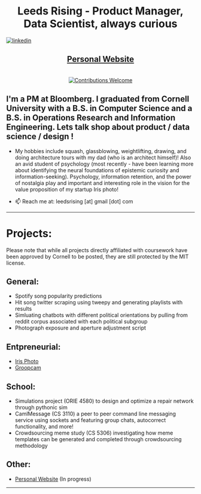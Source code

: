 <h1 align="center"> Leeds Rising - Product Manager, Data Scientist, always curious</h1> 

[![linkedin](https://img.shields.io/badge/-@leedsrising-blue?style=flat-square&logo=LinkedIn)](https://www.linkedin.com/in/leedsrising/) 


<h2 align = "center"><a href="https://www.leedsrising.com/">Personal Website</a></h2>


<p align="center">
<br/><a href="#contributing"><img alt="Contributions Welcome" src="https://img.shields.io/badge/contributions-welcome-brightgreen?style=for-the-badge&labelColor=black&logo=github"></a> 
</p>

## I'm a PM at Bloomberg. I graduated from Cornell University with a B.S. in Computer Science and a B.S. in Operations Research and Information Engineering. Lets talk shop about product / data science / design !

- My hobbies include squash, glassblowing, weightlifting, drawing, and doing architecture tours with my dad (who is an architect himself)! Also an avid student of psychology (most recently - have been learning more about identifying the neural foundations of epistemic curiosity and information-seeking). Psychology, information retention, and the power of nostalgia play and important and interesting role in the vision for the value proposition of my startup Iris photo!

- 📫   Reach me at: leedsrising [at] gmail [dot] com

---

# Projects: 

Please note that while all projects directly affiliated with coursework have been approved by Cornell to be posted, they are still protected by the MIT license.

## General:
- Spotify song popularity predictions
- Hit song twitter scraping using tweepy and generating playlists with results
- Simluating chatbots with different political orientations by pulling from reddit corpus associated with each political subgroup
- Photograph exposure and aperture adjustment script

## Entpreneurial:
- [Iris Photo](https://apps.apple.com/us/app/iris-photo/id1458070477)
- [Groopcam](https://apps.apple.com/us/app/groopcam/id1496034307)

## School:
- Simulations project (ORIE 4580) to design and optimize a repair network through pythonic sim
- CamlMessage (CS 3110) a peer to peer command line messaging service using sockets and featuring group chats, autocorrect functionality, and more!
- Crowdsourcing meme study (CS 5306) investigating how meme templates can be generated and completed through crowdsourcing methodology

## Other:
- [Personal Website](https://www.leedsrising.com) (In progress)

---
